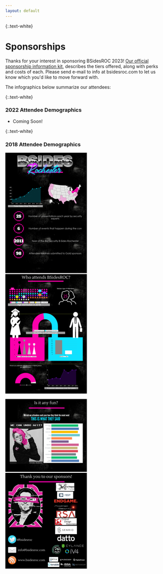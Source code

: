 ```yaml
---
layout: default
---
```


{:.text-white}
# Sponsorships

Thanks for your interest in sponsoring BSidesROC 2023! [Our official sponsorship information kit](/assets/doc/FINAL_BSides_Rochester_Sponsor_Info_2022.pdf), describes the tiers offered, along with perks and costs of each.  Please send e-mail to info at bsidesroc.com to let us know which you'd like to move forward with.

The infographics below summarize our attendees:

{:.text-white}
### 2022 Attendee Demographics
- Coming Soon!

{:.text-white}
### 2018 Attendee Demographics
[![](/assets/img/2018_block_0_thumb.png)](/assets/img/2018_block_0.png)
[![](/assets/img/2018_block_1_thumb.png)](/assets/img/2018_block_1.png)

[![](/assets/img/2018_block_2_thumb.png)](/assets/img/2018_block_2.png)
[![](/assets/img/2018_block_3_thumb.png)](/assets/img/2018_block_3.png)
